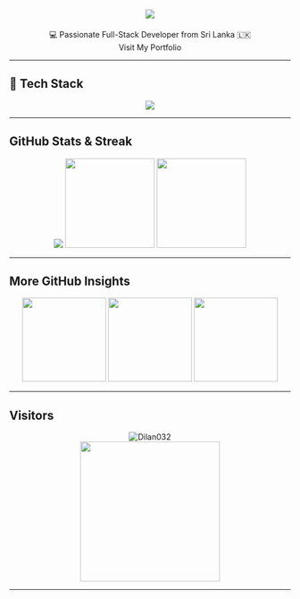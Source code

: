 <h1 align="center">
  <img src="https://readme-typing-svg.herokuapp.com?font=Orbitron&size=40&duration=4000&color=00F7FF&center=true&vCenter=true&width=500&height=60&lines=Hi+There,+I'm+Dilan!;AAAFull-Stack+Web+Developer;ALaravel+%7C+React+%7C+Nodejs;AAAAAAAWelcome+to+My+GitHub+Profile!+🚀" />
</h1>

<p align="center">
  💻 Passionate Full-Stack Developer from Sri Lanka 🇱🇰 <br/>
  <a href="https://dilankanishka.vercel.app" style="text-decoration: none;">Visit My Portfolio</a>
</p>


---




## 🚀 Tech Stack

<div align="center">
  <img src="https://skillicons.dev/icons?i=html,css,bootstrap,tailwind,js,php,laravel,react,nodejs,mysql,figma,github,postman" />
</div>

---

##   GitHub Stats & Streak

<div align="center">
  <img src="https://github-profile-summary-cards.vercel.app/api/cards/profile-details?username=Dilan032&theme=radical" />
  <img src="https://github-readme-stats.vercel.app/api?username=Dilan032&show_icons=true&theme=tokyonight" height="160"/>
  <img src="https://github-readme-streak-stats.herokuapp.com/?user=Dilan032&theme=tokyonight" height="160"/>
</div>

---

##   More GitHub Insights

<div align="center">
  <img src="https://github-profile-summary-cards.vercel.app/api/cards/stats?username=Dilan032&theme=radical" height="150" />
  <img src="https://github-profile-summary-cards.vercel.app/api/cards/most-commit-language?username=Dilan032&theme=radical" height="150" />
  <img src="https://github-profile-summary-cards.vercel.app/api/cards/repos-per-language?username=Dilan032&theme=radical" height="150" />
</div>

---

##  Visitors

<div align="center">
  <img src="https://komarev.com/ghpvc/?username=Dilan032&label=Profile%20Views&color=ff69b4&style=flat" alt="Dilan032" />
  <br/>
  <img src="https://user-images.githubusercontent.com/73097560/115834477-dbab4500-a447-11eb-908a-139a6edaec5c.gif" width="250" />
</div>

---
